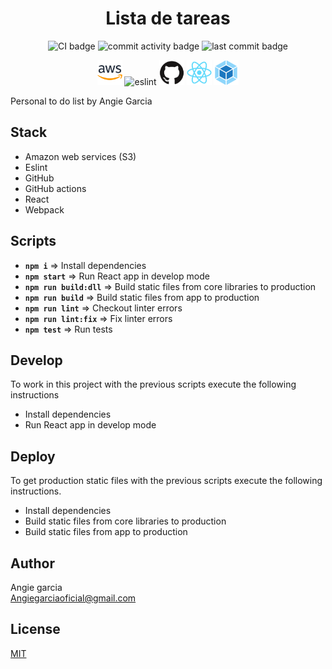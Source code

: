 <h1 align="center">Lista de tareas</h1>

<p align="center">
<img src="https://github.com/AngieGarcia1989/lista-de-tareas-React/workflows/CI/badge.svg" alt="CI badge">
  <img src="https://img.shields.io/github/commit-activity/m/AngieGarcia1989/lista-de-tareas-React?logo=github" alt="commit activity badge">
  <img src="https://img.shields.io/github/last-commit/AngieGarcia1989/lista-de-tareas-React?logo=github" alt="last commit badge">
</p>

<p align="center">
  <img src="https://raw.githubusercontent.com/devicons/devicon/9c6bfdb9783cdfe1018666ed76adcfd3eab6fad6/icons/amazonwebservices/amazonwebservices-original.svg" alt="AWS" width="40" height="40"/>
  <img src="https://simpleicons.org/icons/eslint.svg" alt="eslint" width="40" height="40"/>
  <img src="https://raw.githubusercontent.com/devicons/devicon/9c6bfdb9783cdfe1018666ed76adcfd3eab6fad6/icons/github/github-original.svg" alt="github" width="40" height="40"/>
  <img src="https://raw.githubusercontent.com/devicons/devicon/9c6bfdb9783cdfe1018666ed76adcfd3eab6fad6/icons/react/react-original.svg" alt="react" width="40" height="40"/>
  <img src="https://raw.githubusercontent.com/devicons/devicon/9c6bfdb9783cdfe1018666ed76adcfd3eab6fad6/icons/webpack/webpack-original.svg" alt="webpack" width="40" height="40"/>
</p>

Personal to do list by Angie Garcia

## Stack

- Amazon web services (S3)
- Eslint
- GitHub
- GitHub actions
- React
- Webpack

## Scripts

- **`npm i`** => Install dependencies
- **`npm start`** => Run React app in develop mode
- **`npm run build:dll`** => Build static files from core libraries to production 
- **`npm run build`** => Build static files from app to production 
- **`npm run lint`** => Checkout linter errors
- **`npm run lint:fix`** => Fix linter errors
- **`npm test`** => Run tests

## Develop

To work in this project with the previous scripts execute the following instructions

- Install dependencies
- Run React app in develop mode

## Deploy

To get production static files with the previous scripts execute the following instructions.

- Install dependencies
- Build static files from core libraries to production 
- Build static files from app to production 

## Author

Angie garcia  
Angiegarciaoficial@gmail.com

## License

[MIT](./LICENSE)

